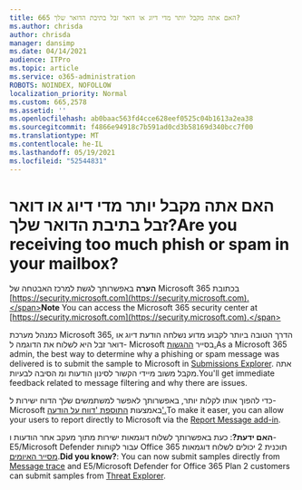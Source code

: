 ```yaml
---
title: 665 האם אתה מקבל יותר מדי דיוג או דואר זבל בתיבת הדואר שלך?
ms.author: chrisda
author: chrisda
manager: dansimp
ms.date: 04/14/2021
audience: ITPro
ms.topic: article
ms.service: o365-administration
ROBOTS: NOINDEX, NOFOLLOW
localization_priority: Normal
ms.custom: 665,2578
ms.assetid: ''
ms.openlocfilehash: ab0baac563fd4cce628eef0525c04b1613a2ea38
ms.sourcegitcommit: f4866e94918c7b591ad0cd3b58169d340bcc7f00
ms.translationtype: MT
ms.contentlocale: he-IL
ms.lasthandoff: 05/19/2021
ms.locfileid: "52544831"
---
```

# <a name="are-you-receiving-too-much-phish-or-spam-in-your-mailbox"></a><span data-ttu-id="34e46-102">האם אתה מקבל יותר מדי דיוג או דואר זבל בתיבת הדואר שלך?</span><span class="sxs-lookup"><span data-stu-id="34e46-102">Are you receiving too much phish or spam in your mailbox?</span></span>

<span data-ttu-id="34e46-103">**הערה** באפשרותך לגשת למרכז האבטחה של Microsoft 365 בכתובת [https://security.microsoft.com](https://security.microsoft.com).</span><span class="sxs-lookup"><span data-stu-id="34e46-103">**Note** You can access the Microsoft 365 security center at [https://security.microsoft.com](https://security.microsoft.com).</span></span>

<span data-ttu-id="34e46-104">כמנהל מערכת Microsoft 365, הדרך הטובה ביותר לקבוע מדוע נשלחה הודעת דיוג או דואר זבל היא לשלוח את הדוגמה ל- Microsoft בסייר [ההגשות.](https://security.microsoft.com/reportsubmission)</span><span class="sxs-lookup"><span data-stu-id="34e46-104">As a Microsoft 365 admin, the best way to determine why a phishing or spam message was delivered is to submit the sample to Microsoft in [Submissions Explorer](https://security.microsoft.com/reportsubmission).</span></span> <span data-ttu-id="34e46-105">אתה מקבל משוב מיידי הקשור לסינון הודעות ומ הסיבה לבעיות.</span><span class="sxs-lookup"><span data-stu-id="34e46-105">You'll get immediate feedback related to message filtering and why there are issues.</span></span>

<span data-ttu-id="34e46-106">כדי להפוך אותו לקלות יותר, באפשרותך לאפשר למשתמשים שלך הדוח ישירות ל- Microsoft באמצעות [התוספת 'דווח על הודעה'.](https://appsource.microsoft.com/product/office/WA104381180?src=office&tab=Overview)</span><span class="sxs-lookup"><span data-stu-id="34e46-106">To make it easer, you can allow your users to report directly to Microsoft via the [Report Message add-in](https://appsource.microsoft.com/product/office/WA104381180?src=office&tab=Overview).</span></span>

<span data-ttu-id="34e46-107">**האם ידעת?**: כעת באפשרותך לשלוח [](https://security.microsoft.com/messagetrace) דוגמאות ישירות מתוך מעקב אחר הודעות ו- E5/Microsoft Defender עבור לקוחות Office 365 תוכנית 2 יכולים לשלוח דוגמאות [מסייר האיומים](/microsoft-365/security/office-365-security/threat-explorer).</span><span class="sxs-lookup"><span data-stu-id="34e46-107">**Did you know?**: You can now submit samples directly from [Message trace](https://security.microsoft.com/messagetrace) and E5/Microsoft Defender for Office 365 Plan 2 customers can submit samples from [Threat Explorer](/microsoft-365/security/office-365-security/threat-explorer).</span></span>
